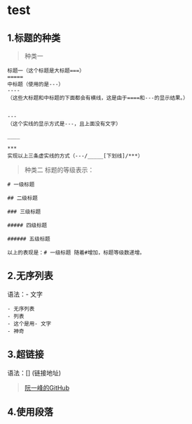 # test
1.标题的种类
-----
>种类一

    标题一（这个标题是大标题===）
    =====
    中标题（使用的是---）
    ----
    （这些大标题和中标题的下面都会有横线，这是由于====和---的显示结果。）


    ---
    （这个实线的显示方式是---，且上面没有文字）

    ____

    ***
    实现以上三条虚实线的方式（---/_____[下划线]/***）

>种类二
    标题的等级表示：

    # 一级标题

    ## 二级标题

    ### 三级标题

    ##### 四级标题

    ###### 五级标题

    以上的表现是：# 一级标题 随着#增加，标题等级数递增。


2.无序列表
---
语法：- 文字

    - 无序列表
    - 列表
    - 这个是用- 文字
    - 神奇
    
3.超链接
---
语法：[] (链接地址)
>[阮一峰的GitHub](https://github.com/ruanyf/weekly/blob/master/docs/issue-37.md)

4.使用段落
---

